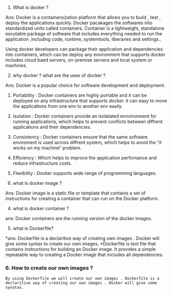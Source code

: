 1. What is docker ?

Ans: Docker is a containersization platform that allows you to build , test , deploy the applications quickly. Docker pacakages the softwares into standardized units called containers. Container is a lightweight, standalone excutable package of software that includes everything needed to run the application ,including code, runtime, systemtools, liberaries and settings..

Using docker developers can package their application and dependencies into containers, which can be deploy any environment that supports docker includes cloud baed servers, on-premise servers and local system or machines.

2. why docker ? what are the uses of docker ?

Ans: Docker is a popular choice for software development and deployment.

1. Portability : Docker containers are highly portable and it can be deployed on any infrastructure that supports docker. it can easy to move the applications from one env to another env easily.
2. Isolation : Docker containers provide an isolatated ennvironment for running applications, which helps to prevent  conflicts between diffrent applications and  their dependencies.
3. Consistency : Docker containers ensure that the same software enviroment is used across diffrent system, which helps  to avoid the “it works on my machine” problem.
4. Efficiency : Which helps to improve the application perfornance and reduce infrastructure costs.
5. Flexibility : Docker supports wide range of programming languages.


3. what is docker image ?

Ans: Docker image is a static file or template that contains a set of instructions for creating a container that can run on the Docker platform.

4. what is docker container ?

ans: Docker containers are the running version of the docker images.

5. what is Dockerfile?

*ans: Dockerfile is a declaritive way of creating own images . Docker will give some syntax to create our own images.
*Dockerfile is text file that contains instructions for building an Docker image. It provides a simple repeatable way to creating a Docker image that includes all dependencies.

### 6. How to create our own images ?

```
By using Dockerfile we will create our own images . Dockerfile is a declaritive way of creating our own images . Docker will give some synatax.
```

